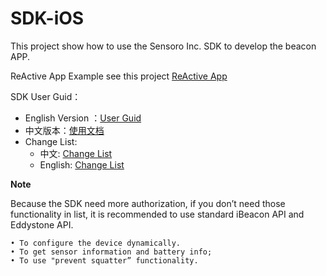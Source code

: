 SDK-iOS
=======

This project show how to use the Sensoro Inc. SDK to develop the beacon APP.

ReActive App Example see this project [ReActive App](https://github.com/Sensoro/Beacon-Active-iOS)

SDK User Guid：

* English Version ：[User Guid](http://www.sensoro.com/en/developer#ios)
* 中文版本：[使用文档](http://www.sensoro.com/zh/developer#ios)
* Change List: 
	* 中文: [Change List](./changelist.md)
	* English: [Change List](./changelist-en.md)

**Note**

Because the SDK need more authorization, if you don’t need those functionality in list, it is recommended to use standard iBeacon API and Eddystone API.

	• To configure the device dynamically.
	• To get sensor information and battery info;
	• To use "prevent squatter” functionality. 
